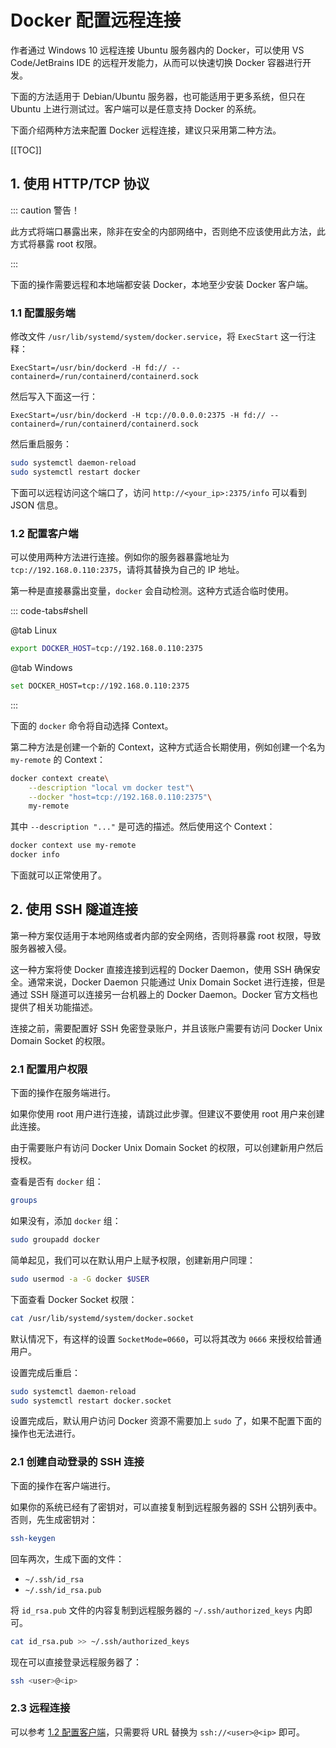 # Docker 配置远程连接

作者通过 Windows 10 远程连接 Ubuntu 服务器内的 Docker，可以使用 VS Code/JetBrains IDE 的远程开发能力，从而可以快速切换 Docker 容器进行开发。

下面的方法适用于 Debian/Ubuntu 服务器，也可能适用于更多系统，但只在 Ubuntu 上进行测试过。客户端可以是任意支持 Docker 的系统。

下面介绍两种方法来配置 Docker 远程连接，建议只采用第二种方法。

[[TOC]]

## 1. 使用 HTTP/TCP 协议

::: caution 警告！

此方式将端口暴露出来，除非在安全的内部网络中，否则绝不应该使用此方法，此方式将暴露 root 权限。

:::

下面的操作需要远程和本地端都安装 Docker，本地至少安装 Docker 客户端。

### 1.1 配置服务端

修改文件 `/usr/lib/systemd/system/docker.service`，将 `ExecStart` 这一行注释：

```properties
ExecStart=/usr/bin/dockerd -H fd:// --containerd=/run/containerd/containerd.sock
```

然后写入下面这一行：

```properties
ExecStart=/usr/bin/dockerd -H tcp://0.0.0.0:2375 -H fd:// --containerd=/run/containerd/containerd.sock
```

然后重启服务：

```bash
sudo systemctl daemon-reload
sudo systemctl restart docker
```

下面可以远程访问这个端口了，访问 `http://<your_ip>:2375/info` 可以看到 JSON 信息。

### 1.2 配置客户端

可以使用两种方法进行连接。例如你的服务器暴露地址为 `tcp://192.168.0.110:2375`，请将其替换为自己的 IP 地址。

第一种是直接暴露出变量，`docker` 会自动检测。这种方式适合临时使用。

::: code-tabs#shell

@tab Linux

```bash
export DOCKER_HOST=tcp://192.168.0.110:2375
```

@tab Windows

```bash
set DOCKER_HOST=tcp://192.168.0.110:2375
```

:::

下面的 `docker` 命令将自动选择 Context。

第二种方法是创建一个新的 Context，这种方式适合长期使用，例如创建一个名为 `my-remote` 的 Context：

```bash
docker context create\
    --description "local vm docker test"\
    --docker "host=tcp://192.168.0.110:2375"\
    my-remote
```

其中 `--description "..."` 是可选的描述。然后使用这个 Context：

```bash
docker context use my-remote
docker info
```

下面就可以正常使用了。

## 2. 使用 SSH 隧道连接

第一种方案仅适用于本地网络或者内部的安全网络，否则将暴露 root 权限，导致服务器被入侵。

这一种方案将使 Docker 直接连接到远程的 Docker Daemon，使用 SSH 确保安全。通常来说，Docker Daemon 只能通过 Unix Domain Socket 进行连接，但是通过 SSH 隧道可以连接另一台机器上的 Docker Daemon。Docker 官方文档也提供了相关功能描述。

连接之前，需要配置好 SSH 免密登录账户，并且该账户需要有访问 Docker Unix Domain Socket 的权限。

### 2.1 配置用户权限

下面的操作在服务端进行。

如果你使用 root 用户进行连接，请跳过此步骤。但建议不要使用 root 用户来创建此连接。

由于需要账户有访问 Docker Unix Domain Socket 的权限，可以创建新用户然后授权。

查看是否有 `docker` 组：

```bash
groups
```

如果没有，添加 `docker` 组：

```bash
sudo groupadd docker
```

简单起见，我们可以在默认用户上赋予权限，创建新用户同理：

```bash
sudo usermod -a -G docker $USER
```

下面查看 Docker Socket 权限：

```bash
cat /usr/lib/systemd/system/docker.socket
```

默认情况下，有这样的设置 `SocketMode=0660`，可以将其改为 `0666` 来授权给普通用户。

设置完成后重启：

```bash
sudo systemctl daemon-reload
sudo systemctl restart docker.socket
```

设置完成后，默认用户访问 Docker 资源不需要加上 `sudo` 了，如果不配置下面的操作也无法进行。

### 2.1 创建自动登录的 SSH 连接

下面的操作在客户端进行。

如果你的系统已经有了密钥对，可以直接复制到远程服务器的 SSH 公钥列表中。否则，先生成密钥对：

```bash
ssh-keygen
```

回车两次，生成下面的文件：

- `~/.ssh/id_rsa`
- `~/.ssh/id_rsa.pub`

将 `id_rsa.pub` 文件的内容复制到远程服务器的 `~/.ssh/authorized_keys` 内即可。

```bash
cat id_rsa.pub >> ~/.ssh/authorized_keys
```

现在可以直接登录远程服务器了：

```bash
ssh <user>@<ip>
```

### 2.3 远程连接

<!-- markdownlint-disable MD051 -->

可以参考 [1.2 配置客户端](#_1-2-配置客户端)，只需要将 URL 替换为 `ssh://<user>@<ip>` 即可。
